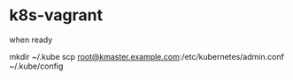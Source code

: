 # k8s-vagrant
when ready

mkdir ~/.kube
scp root@kmaster.example.com:/etc/kubernetes/admin.conf ~/.kube/config